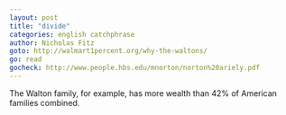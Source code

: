 ```yaml
---
layout: post
title: "divide"
categories: english catchphrase
author: Nicholas Fitz
goto: http://walmart1percent.org/why-the-waltons/
go: read
gocheck: http://www.people.hbs.edu/mnorton/norton%20ariely.pdf
---
```

The Walton family, for example, has more wealth than 42% of American families combined.
